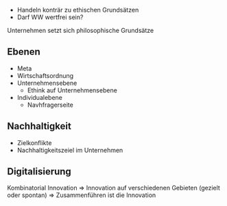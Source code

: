 - Handeln konträr zu ethischen Grundsätzen
- Darf WW wertfrei sein?

Unternehmen setzt sich philosophische Grundsätze

## Ebenen
- Meta
- Wirtschaftsordnung
- Unternehmensebene
	- Ethink auf Unternehmensebene
- Individualebene
	- Navhfragerseite

## Nachhaltigkeit
- Zielkonflikte
- Nachhaltigkeitszeiel im Unternehmen

## Digitalisierung
Kombinatorial Innovation => Innovation auf verschiedenen Gebieten (gezielt oder spontan) => Zusammenführen ist die Innovation 